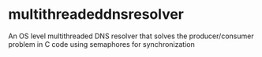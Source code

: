 # multithreadeddnsresolver
An OS level multithreaded DNS resolver that solves the producer/consumer problem in C code using semaphores for synchronization
